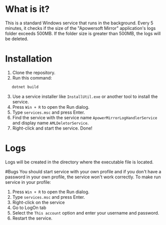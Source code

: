 # What is it?
This is a standard Windows service that runs in the background. Every 5 minutes, it checks if the size of the "Apowersoft Mirror" application's logs folder exceeds 500MB. If the folder size is greater than 500MB, the logs will be deleted.

# Installation
1. Clone the repository.
2. Run this command:
```bash
   dotnet build
```
3. Use a service installer like `InstallUtil.exe` or another tool to install the service.
4. Press `Win + R` to open the Run dialog.
5. Type `services.msc` and press Enter.
6. Find the service with the service name `ApowerMirrorLogHandlerService` and display name `AMLDeletorService`.
7. Right-click and start the service. Done!

# Logs
Logs will be created in the directory where the executable file is located.

#Bugs
You should start service with your own profile and if you don't have a password in your own profile, the service won't work correctly.
To make run service in your profile:
1. Press `Win + R` to open the Run dialog.
2. Type `services.msc` and press Enter.
3. Right-click on the service
4. Go to LogOn tab
5. Select the `This account` option and enter your username and password.
6. Restart the service.